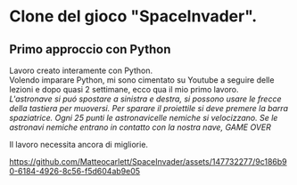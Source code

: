 # Clone del gioco "SpaceInvader".    

## Primo approccio con Python

Lavoro creato interamente con Python. <br>
Volendo imparare Python, mi sono cimentato su Youtube a seguire delle lezioni e dopo quasi 2 settimane, ecco qua il mio primo lavoro. <br>
 *L'astronave si puó spostare a sinistra e destra, si possono usare le frecce della tastiera per muoversi. Per sparare il proiettile si deve premere la barra spaziatrice. Ogni 25 punti le astronavicelle nemiche si velocizzano. Se le astronavi nemiche entrano in contatto con la nostra nave, GAME OVER*

Il lavoro necessita ancora di migliorie.




https://github.com/Matteocarlett/SpaceInvader/assets/147732277/9c186b90-6184-4926-8c56-f5d604ab9e05

